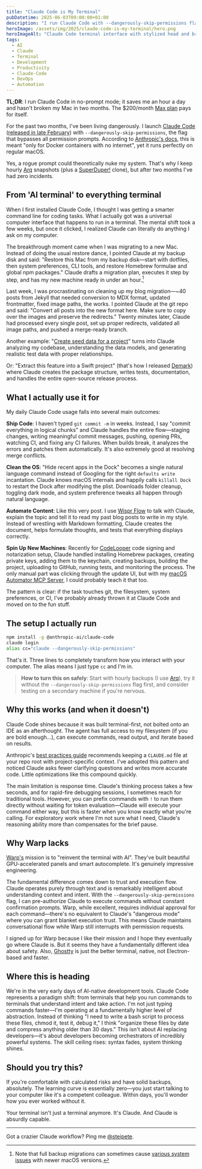 ```yaml
---
title: "Claude Code is My Terminal"
pubDatetime: 2025-06-03T09:00:00+01:00
description: "I run Claude Code with --dangerously-skip-permissions flag, giving it full system access. Let me show you a new way of approaching terminals."
heroImage: /assets/img/2025/claude-code-is-my-terminal/hero.png
heroImageAlt: "Claude Code terminal interface with stylized head and brain icon representing AI-powered command line"
tags:
  - AI
  - Claude
  - Terminal
  - Development
  - Productivity
  - Claude-Code
  - DevOps
  - Automation
---
```


**TL;DR**: I run Claude Code in no-prompt mode; it saves me an hour a day and hasn't broken my Mac in two months. The $200/month [Max plan](/posts/2025/stop-overthinking-ai-subscriptions/) pays for itself.

For the past two months, I've been living dangerously. I launch [Claude Code](https://claude.ai/code) ([released in late February](https://www.anthropic.com/news/claude-3-7-sonnet)) with `--dangerously-skip-permissions`, the flag that bypasses all permission prompts. According to [Anthropic's docs](https://docs.anthropic.com/en/docs/claude-code), this is meant "only for Docker containers with no internet", yet it runs perfectly on regular macOS.

Yes, a rogue prompt could theoretically nuke my system. That's why I keep hourly [Arq](https://www.arqbackup.com/) snapshots (plus a [SuperDuper!](https://www.shirt-pocket.com/SuperDuper/SuperDuperDescription.html) clone), but after two months I've had zero incidents.

## From 'AI terminal' to everything terminal

When I first installed Claude Code, I thought I was getting a smarter command line for coding tasks. What I actually got was a universal computer interface that happens to run in a terminal. The mental shift took a few weeks, but once it clicked, I realized Claude can literally do anything I ask on my computer.

The breakthrough moment came when I was migrating to a new Mac. Instead of doing the usual restore dance, I pointed Claude at my backup disk and said: "Restore this Mac from my backup disk—start with dotfiles, then system preferences, CLI tools, and restore Homebrew formulae and global npm packages." Claude drafts a migration plan, executes it step by step, and has my new machine ready in under an hour.[^1]

Last week, I was procrastinating on cleaning up my blog migration—~40 posts from Jekyll that needed conversion to MDX format, updated frontmatter, fixed image paths, the works. I pointed Claude at the git repo and said: "Convert all posts into the new format here. Make sure to copy over the images and preserve the redirects." Twenty minutes later, Claude had processed every single post, set up proper redirects, validated all image paths, and pushed a merge-ready branch.

Another example: "[Create seed data for a project](https://x.com/steipete/status/1923897903698887036)" turns into Claude analyzing my codebase, understanding the data models, and generating realistic test data with proper relationships.

Or: "Extract this feature into a Swift project" (that's how I released [Demark](/posts/2025/introducing-demark-html-to-markdown-in-swift/)) where Claude creates the package structure, writes tests, documentation, and handles the entire open-source release process.


## What I actually use it for

My daily Claude Code usage falls into several main outcomes:

**Ship Code**: I haven't typed `git commit -m` in weeks. Instead, I say "commit everything in logical chunks" and Claude handles the entire flow—staging changes, writing meaningful commit messages, pushing, opening PRs, watching CI, and fixing any CI failures. When builds break, it analyzes the errors and patches them automatically. It's also extremely good at resolving merge conflicts.

**Clean the OS**: "Hide recent apps in the Dock" becomes a single natural language command instead of Googling for the right `defaults write` incantation. Claude knows macOS internals and happily calls `killall Dock` to restart the Dock after modifying the plist. Downloads folder cleanup, toggling dark mode, and system preference tweaks all happen through natural language.

**Automate Content**: Like this very post. I use [Wispr Flow](https://wisprflow.ai/) to talk with Claude, explain the topic and tell it to read my past blog posts to write in my style. Instead of wrestling with Markdown formatting, Claude creates the document, helps formulate thoughts, and tests that everything displays correctly.

**Spin Up New Machines**: Recently for [CodeLooper](https://www.codelooper.app/) code signing and notarization setup, Claude handled installing Homebrew packages, creating private keys, adding them to the keychain, creating backups, building the project, uploading to GitHub, running tests, and monitoring the process. The only manual part was clicking through the update UI, but with my [macOS Automator MCP Server](https://github.com/steipete/macos-automator-mcp), I could probably teach it that too.

The pattern is clear: if the task touches git, the filesystem, system preferences, or CI, I've probably already thrown it at Claude Code and moved on to the fun stuff.

## The setup I actually run

```bash
npm install -g @anthropic-ai/claude-code
claude login
alias cc="claude --dangerously-skip-permissions"
```

That's it. Three lines to completely transform how you interact with your computer. The alias means I just type `cc` and I'm in.

> **How to turn this on safely**: Start with hourly backups (I use [Arq](https://www.arqbackup.com/)), try it without the `--dangerously-skip-permissions` flag first, and consider testing on a secondary machine if you're nervous.

## Why this works (and when it doesn't)

Claude Code shines because it was built terminal-first, not bolted onto an IDE as an afterthought. The agent has full access to my filesystem (if you are bold enough...), can execute commands, read output, and iterate based on results.

Anthropic's [best practices guide](https://www.anthropic.com/engineering/claude-code-best-practices) recommends keeping a `CLAUDE.md` file at your repo root with project-specific context. I've adopted this pattern and noticed Claude asks fewer clarifying questions and writes more accurate code. Little optimizations like this compound quickly.

The main limitation is response time. Claude's thinking process takes a few seconds, and for rapid-fire debugging sessions, I sometimes reach for traditional tools. However, you can prefix commands with `!` to run them directly without waiting for token evaluation—Claude will execute your command either way, but this is faster when you know exactly what you're calling. For exploratory work where I'm not sure what I need, Claude's reasoning ability more than compensates for the brief pause.

## Why Warp lacks

[Warp's](https://www.warp.dev/) mission is to "reinvent the terminal with AI". They've built beautiful GPU-accelerated panels and smart autocomplete. It's genuinely impressive engineering.

The fundamental difference comes down to trust and execution flow. Claude operates purely through text and is remarkably intelligent about understanding context and intent. With the `--dangerously-skip-permissions` flag, I can pre-authorize Claude to execute commands without constant confirmation prompts. Warp, while excellent, requires individual approval for each command—there's no equivalent to Claude's "dangerous mode" where you can grant blanket execution trust. This means Claude maintains conversational flow while Warp still interrupts with permission requests.

I signed up for Warp because I like their mission and I hope they eventually go where Claude is. But it seems they have a fundamentally different idea about safety. Also, [Ghostty](https://ghostty.org/) is just the better terminal, native, not Electron-based and faster.


## Where this is heading

We're in the very early days of AI-native development tools. Claude Code represents a paradigm shift: from terminals that help you run commands to terminals that understand intent and take action. I'm not just typing commands faster—I'm operating at a fundamentally higher level of abstraction. Instead of thinking "I need to write a bash script to process these files, chmod it, test it, debug it," I think "organize these files by date and compress anything older than 30 days." This isn't about AI replacing developers—it's about developers becoming orchestrators of incredibly powerful systems. The skill ceiling rises: syntax fades, system thinking shines.

## Should you try this?

If you're comfortable with calculated risks and have solid backups, absolutely. The learning curve is essentially zero—you just start talking to your computer like it's a competent colleague. Within days, you'll wonder how you ever worked without it.

Your terminal isn't just a terminal anymore. It's Claude. And Claude is absurdly capable.

---

[^1]: Note that full backup migrations can sometimes cause [various system issues](https://discussions.apple.com/thread/255759421) with newer macOS versions.

Got a crazier Claude workflow? Ping me [@steipete](https://twitter.com/steipete).